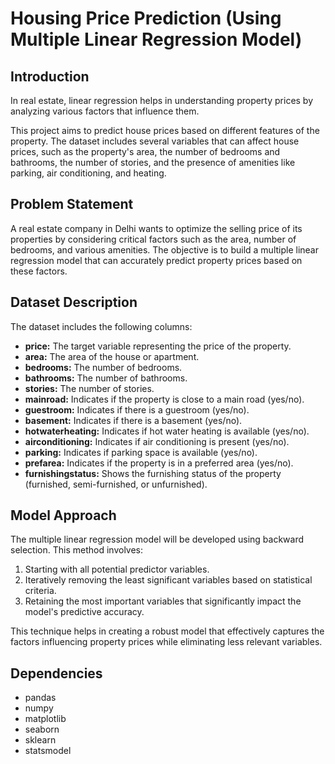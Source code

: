 # Housing Price Prediction (Using Multiple Linear Regression Model)

## Introduction

In real estate, linear regression helps in understanding property prices by analyzing various factors that influence them.

This project aims to predict house prices based on different features of the property. The dataset includes several variables that can affect house prices, such as the property's area, the number of bedrooms and bathrooms, the number of stories, and the presence of amenities like parking, air conditioning, and heating.

## Problem Statement

A real estate company in Delhi wants to optimize the selling price of its properties by considering critical factors such as the area, number of bedrooms, and various amenities. The objective is to build a multiple linear regression model that can accurately predict property prices based on these factors.

## Dataset Description

The dataset includes the following columns:

- **price:** The target variable representing the price of the property.
- **area:** The area of the house or apartment.
- **bedrooms:** The number of bedrooms.
- **bathrooms:** The number of bathrooms.
- **stories:** The number of stories.
- **mainroad:** Indicates if the property is close to a main road (yes/no).
- **guestroom:** Indicates if there is a guestroom (yes/no).
- **basement:** Indicates if there is a basement (yes/no).
- **hotwaterheating:** Indicates if hot water heating is available (yes/no).
- **airconditioning:** Indicates if air conditioning is present (yes/no).
- **parking:** Indicates if parking space is available (yes/no).
- **prefarea:** Indicates if the property is in a preferred area (yes/no).
- **furnishingstatus:** Shows the furnishing status of the property (furnished, semi-furnished, or unfurnished).

## Model Approach

The multiple linear regression model will be developed using backward selection. This method involves:

1. Starting with all potential predictor variables.
2. Iteratively removing the least significant variables based on statistical criteria.
3. Retaining the most important variables that significantly impact the model's predictive accuracy.

This technique helps in creating a robust model that effectively captures the factors influencing property prices while eliminating less relevant variables.



## Dependencies

- pandas
- numpy
- matplotlib
- seaborn
- sklearn
- statsmodel


